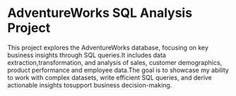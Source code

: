 # AdventureWorks SQL Analysis Project

This project explores the AdventureWorks database, focusing on key business insights through SQL queries.It includes data extraction,transformation, and analysis of sales, customer demographics, product performance and employee data.The goal is to showcase my ability to work with complex datasets, write efficient SQL queries, and derive actionable insights tosupport business decision-making.
